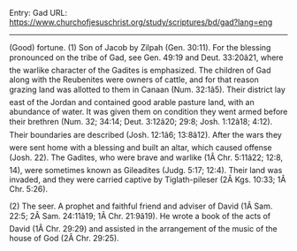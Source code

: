 Entry: Gad
URL: https://www.churchofjesuschrist.org/study/scriptures/bd/gad?lang=eng

---

(Good) fortune. (1) Son of Jacob by Zilpah (Gen. 30:11). For the blessing pronounced on the tribe of Gad, see Gen. 49:19 and Deut. 33:20â21, where the warlike character of the Gadites is emphasized. The children of Gad along with the Reubenites were owners of cattle, and for that reason grazing land was allotted to them in Canaan (Num. 32:1â5). Their district lay east of the Jordan and contained good arable pasture land, with an abundance of water. It was given them on condition they went armed before their brethren (Num. 32; 34:14; Deut. 3:12â20; 29:8; Josh. 1:12â18; 4:12). Their boundaries are described (Josh. 12:1â6; 13:8â12). After the wars they were sent home with a blessing and built an altar, which caused offense (Josh. 22). The Gadites, who were brave and warlike (1Â Chr. 5:11â22; 12:8, 14), were sometimes known as Gileadites (Judg. 5:17; 12:4). Their land was invaded, and they were carried captive by Tiglath-pileser (2Â Kgs. 10:33; 1Â Chr. 5:26).

(2) The seer. A prophet and faithful friend and adviser of David (1Â Sam. 22:5; 2Â Sam. 24:11â19; 1Â Chr. 21:9â19). He wrote a book of the acts of David (1Â Chr. 29:29) and assisted in the arrangement of the music of the house of God (2Â Chr. 29:25).
